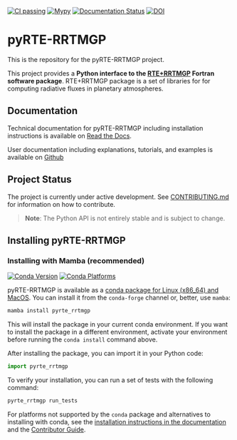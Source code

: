 [![CI passing](https://github.com/earth-system-radiation/pyRTE-RRTMGP/actions/workflows/conda.yml/badge.svg)](https://github.com/earth-system-radiation/pyRTE-RRTMGP/actions/workflows/conda.yml)
[![Mypy](https://github.com/earth-system-radiation/pyRTE-RRTMGP/actions/workflows/mypy.yml/badge.svg)](https://github.com/earth-system-radiation/pyRTE-RRTMGP/actions/workflows/mypy.yml)
[![Documentation Status](https://readthedocs.org/projects/pyrte-rrtmgp/badge/?version=latest)](https://pyrte-rrtmgp.readthedocs.io/en/latest/?badge=latest)
[![DOI](https://zenodo.org/badge/DOI/10.5281/zenodo.10982460.svg)](https://doi.org/10.5281/zenodo.10982460)

# pyRTE-RRTMGP

This is the repository for the pyRTE-RRTMGP project.

This project provides a **Python interface to the [RTE+RRTMGP](https://earth-system-radiation.github.io/rte-rrtmgp/)
Fortran software package**. RTE+RRTMGP package is a set of libraries for for computing radiative fluxes in
planetary atmospheres.

## Documentation

Technical documentation for pyRTE-RRTMGP including installation instructions is available on [Read the Docs](https://pyrte-rrtmgp.readthedocs.io/en/latest/).

User documentation including explanations, tutorials, and examples is available on [Github](https://earth-system-radiation.github.io/pyRTE-RRTMGP)

## Project Status

The project is currently under active development. See [CONTRIBUTING.md](CONTRIBUTING.md) for information on how to contribute.

> **Note**:
> The Python API is not entirely stable and is subject to change.

## Installing pyRTE-RRTMGP

### Installing with Mamba (recommended)
[![Conda Version](https://img.shields.io/conda/vn/conda-forge/pyrte_rrtmgp.svg)](https://anaconda.org/conda-forge/pyrte_rrtmgp)
[![Conda Platforms](https://img.shields.io/conda/pn/conda-forge/pyrte_rrtmgp.svg)](https://anaconda.org/conda-forge/pyrte_rrtmgp)

<!-- start-installation-section -->

pyRTE-RRTMGP is available as a [conda package for Linux (x86_64) and MacOS](https://anaconda.org/conda-forge/pyrte_rrtmgp). You can install it from the `conda-forge` channel or, better, use `mamba`:

```bash
mamba install pyrte_rrtmgp
```

This will install the package in your current conda environment. If you want to install the package in a different environment, activate your environment before running the `conda install` command above.

After installing the package, you can import it in your Python code:

```python
import pyrte_rrtmgp
```

To verify your installation, you can run a set of tests with the following command:

```bash
pyrte_rrtmgp run_tests
```

<!-- end-installation-section -->

For platforms not supported by the `conda` package and alternatives to installing with conda, see the [installation instructions in the documentation](https://pyrte-rrtmgp.readthedocs.io/en/latest/how_to/installation.html) and the [Contributor Guide](https://pyrte-rrtmgp.readthedocs.io/en/latest/how-to/installation-local-dev.html).
